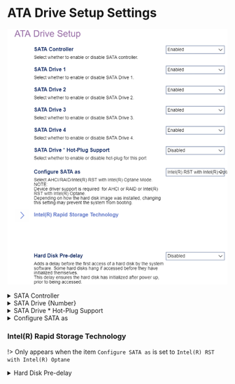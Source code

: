 # ATA Drive Setup Settings #
![](./img/atadrivesetup.png)

<details><summary>SATA Controller</summary>

Whether to enable or disable the SATA controller.

Options:

1. **Enabled**. Default.
2. Disabled.

!> When SATA controller is disabled, the following settings become unavailable:<br>    a. SATA Drive (drives 1 to 5) <br>    b. SATA Drive * Hot-Plug Support <br>    c. Configure SATA as <br>

| WMI Setting name | Values | SVP / SMP Req'd | AMD/Intel |
|:---|:---|:---|:---|
| SATAController |  | yes | Both |
</details>


<details><summary>SATA Drive {Number}</summary>

Whether to enable each SATA Drive numbered {Number}:

1. **Enabled**. Default. 
2. Disabled.

?> Unavailable if `SATA Controller` is set to `Disabled`.

| WMI Setting name | Values | SVP / SMP Req'd | AMD/Intel |
|:---|:---|:---|:---|
| SATADrive1 |  | yes | Both |

?> The WMI setting name is for SATA drive 1. For other SATA drives, change the number to that of the desired SATA drive.

</details>


<details><summary>SATA Drive * Hot-Plug Support</summary>

Options:

1. Enabled – the hot-plug port is enabled. 
2. **Disabled** – the hot-plug port is disabled. Default.

?> Unavailable if `SATA Controller` is set to `Disabled`.

| WMI Setting name | Values | SVP / SMP Req'd | AMD/Intel |
|:---|:---|:---|:---|
| SATADrivexHotPlugSupport |  | yes | Both |

!> `x` is the port number.

</details>


<details><summary>Configure SATA as</summary>

SATA configuration mode.

Options:

1. **ANCI** – Default. Requires additional confirmation.<br> 
2. Intel(R) RST with Intel(R) Optane
3. RAID – Requires additional confirmation.<br> 

!> If you change the SATA mode to `ANCI` you may not boot the system due to the failure of Intel(R) RST with Intel(R) Optane (RAID) function.<br />Do not disable SATA drives in RAID mode. Otherwise you may not boot the system due to the failure of RAID function. <br /> Device driver support is required for `ANCI` or `RAID` or Intel(R) RST with Intel(R) Optane. 
Depending on how the hard disk image was installed, changing the setting may prevent the system from booting.

| WMI Setting name | Values | SVP / SMP Req'd | AMD/Intel |
|:---|:---|:---|:---|
| ConfigureSATAas |  | yes | Both |
</details>

### Intel(R) Rapid Storage Technology ###

!> Only appears when the item `Configure SATA as` is set to `Intel(R) RST with Intel(R) Optane`

<details><summary>Hard Disk Pre-delay</summary>

Add a delay before the first access of a hard disk by the system software. 

Some hard disks hang if accessed before they have initialized themselves.

This delay ensures the hard disk has initialized after power up, prior to being accessed.<br>

Options:

1. **Disabled** – Default.
2. 3 Seconds
3. 6 Seconds
4. 9 Seconds
5. 12 Seconds
6. 15 Seconds
7. 21 Seconds
8. 30 Seconds

| WMI Setting name | Values | SVP / SMP Req'd | AMD/Intel |
|:---|:---|:---|:---|
| HardDiskPre-delay |  | yes | Both |
</details>